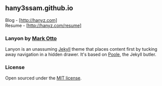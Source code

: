 ## hany3ssam.github.io


Blog - 	 [http://hanyz.com]<br>
Resume - [http://hanyz.com/resume]
				   



### Lanyon by [Mark Otto](https://github.com/mdo)

Lanyon is an unassuming [Jekyll](http://jekyllrb.com) theme that places content first by tucking away navigation in a hidden drawer. It's based on [Poole](http://getpoole.com), the Jekyll butler.

### License

Open sourced under the [MIT license](LICENSE.md).
